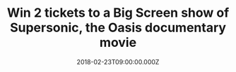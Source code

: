 ---
campaign-uuid: "c-3c31976a-82ef-4ed3-8dcc-68994f149cff"
type: "Preview"
category: "Competition"
date: "2018-02-23T09:00:00.000Z"
end-date: "2018-03-05T14:00:00.000Z"
disable-form: false
is_promoted: true
has_entry_page: true
title: "Win 2 tickets to a Big Screen show of Supersonic, the Oasis documentary movie"
competition-description: "Calling all OASIS fans! Supersonic is coming to a cinema\
  \ near you and thanks to NME and VUE you could be there for FREE! We’re giving away\
  \ 5 pairs to watch the screening of the movie at a Vue Cinema near you. It’s 5 pairs\
  \ for EACH cinema – so check the list inside!\r\n<p>If you don't want to miss it,\
  \ click here for a chance to win!</p>"
hero-header: "Win 2 tickets to a Big Screen show of Supersonic, the Oasis documentary\
  \ movie"
terms-confirmation: "N/A"
banner-img: "https://assets.expresslyapp.com/asset-beee463d-7a8d-400e-9a2b-8bcf9505f084.jpg"
logo-left-href: "https://www.myvue.com/"
logo-left-image: "https://assets.expresslyapp.com/asset-99d383be-a97d-41a8-a77d-4782e0c2efa7.jpg"
logo-left-title: "VUE"
bg-image-hero: "https://assets.expresslyapp.com/asset-f269a838-e0d6-40d8-97e1-1e0772b898cd.jpg"
bg-image-first: "https://assets.expresslyapp.com/asset-3f76d595-915a-4b0c-a893-98e379e697e0.jpg"
bg-image-second: "https://assets.expresslyapp.com/asset-39bcd330-be0a-4c42-9c87-c7a945a23628.jpg"
bg-image-third: "https://assets.expresslyapp.com/asset-0ba77a4d-42ce-4b93-972f-e63b2bdfd438.jpg"
section1-content: "<p>Whether you have seen it or not, you cannot miss the opportunity\
  \ of winning 2 tickets to see the amazing documentary of the band that have sold\
  \ over 85 million records worldwide: Oasis’s Supersonic!</p>\r\n\r\n<p>The film\
  \ details the history of the band during their formative years and their success\
  \ in the 1990s featuring exclusive bonus content such as off-screen interviews,\
  \ archive video of concerts… and many more!</p>"
section2-content: "<p>Your world's leading cinema operators VUE, managing a large\
  \ number of venues across the UK and Europe, will bring you the Oasis documentary\
  \ movie on the Big Screen!</p>\r\n\r\n<p>What’s not to like?</p>"
section3-content: "<p>Get ready: on Thursday 8th of March at 19:00... you have a date\
  \ with Supersonic!</p> \r\n\r\n<p>VUE will screen the documentary movie in 10 cinemas\
  \ across the UK. The chosen ones are: VUE Bolton, Bristol Cribbs, Cheshire Oaks,\
  \ Edinburgh Omni, Gateshead, Hamilton, Islington, Leeds Light, Manchester Printworks,\
  \ Plymouth, Portsmouth and West End!</p>\r\n\r\n<p>NME is here to get you there\
  \ with VUE! so if you are an Oasis fan, complete the form below and you could see\
  \ the Gallagher brothers on the big screen!</p>\r\n<p>Good luck!</p>"
entry-title: "Win 2 tickets to a Big Screen show of Supersonic, the Oasis documentary\
  \ movie"
entry-content: "<p>Win 2 tickets to see Supersonic, the greatest documentary of the\
  \ Oasis band.</p> <p> Enter the draw by completing the form below before 14:00pm\
  \ on 01/03/2018.</p>"
entry-extension: "nme/supersonic-oasis-movie-prize.html"
has-winner: false
prize-description: "One of 5 pairs of tickets for the March 8th 19:00 screening at\
  \ each of the venues listed below."
special-conditions: "Any travel expenses are not included.\r\nLimited to the following\
  \ venues: VUE Bolton, Bristol Cribbs, Cheshire Oaks, Edinburgh Omni, Gateshead,\
  \ Hamilton, Islington, Leeds Light, Manchester Printworks, Plymouth, Portsmouth\
  \ and West End"
---